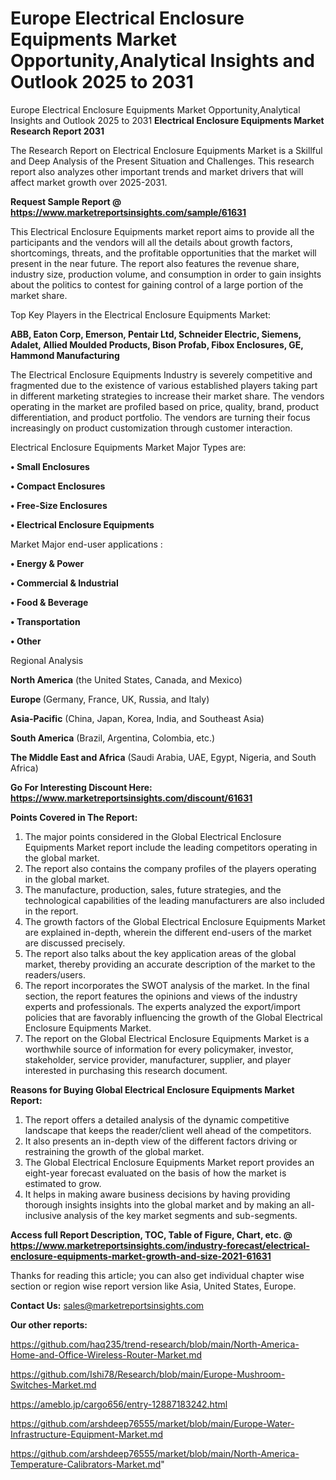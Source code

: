 # Europe Electrical Enclosure Equipments Market Opportunity,Analytical Insights and Outlook 2025 to 2031
Europe Electrical Enclosure Equipments Market Opportunity,Analytical Insights and Outlook 2025 to 2031
<strong>Electrical Enclosure Equipments Market Research Report 2031</strong>

The Research Report on Electrical Enclosure Equipments Market is a Skillful and Deep Analysis of the Present Situation and Challenges. This research report also analyzes other important trends and market drivers that will affect market growth over 2025-2031.

<strong>Request Sample Report @ <a href=https://www.marketreportsinsights.com/sample/61631>https://www.marketreportsinsights.com/sample/61631</a></strong>

This Electrical Enclosure Equipments market report aims to provide all the participants and the vendors will all the details about growth factors, shortcomings, threats, and the profitable opportunities that the market will present in the near future. The report also features the revenue share, industry size, production volume, and consumption in order to gain insights about the politics to contest for gaining control of a large portion of the market share.

Top Key Players in the Electrical Enclosure Equipments Market:

<strong>ABB, Eaton Corp, Emerson, Pentair Ltd, Schneider Electric, Siemens, Adalet, Allied Moulded Products, Bison Profab, Fibox Enclosures, GE, Hammond Manufacturing</strong>

The Electrical Enclosure Equipments Industry is severely competitive and fragmented due to the existence of various established players taking part in different marketing strategies to increase their market share. The vendors operating in the market are profiled based on price, quality, brand, product differentiation, and product portfolio. The vendors are turning their focus increasingly on product customization through customer interaction.

Electrical Enclosure Equipments Market Major Types are:

<strong>• Small Enclosures

• Compact Enclosures

• Free-Size Enclosures

• Electrical Enclosure Equipments</strong>

Market Major end-user applications :

<strong>• Energy & Power

• Commercial & Industrial

• Food & Beverage

• Transportation

• Other</strong>

Regional Analysis

</u><strong><b>North America</b></strong> (the United States, Canada, and Mexico)

<strong><b>Europe </b></strong>(Germany, France, UK, Russia, and Italy)

<strong><b>Asia-Pacific</b></strong> (China, Japan, Korea, India, and Southeast Asia)

<strong><b>South America</b></strong> (Brazil, Argentina, Colombia, etc.)

<strong><b>The Middle East and Africa</b></strong> (Saudi Arabia, UAE, Egypt, Nigeria, and South Africa)

<strong>Go For Interesting Discount Here: <a href=https://www.marketreportsinsights.com/discount/61631>https://www.marketreportsinsights.com/discount/61631</a></strong>

<strong>Points Covered in The Report:</strong>
<ol>
  <li>The major points considered in the Global Electrical Enclosure Equipments Market report include the leading competitors operating in the global market.</li>
  <li>The report also contains the company profiles of the players operating in the global market.</li>
  <li>The manufacture, production, sales, future strategies, and the technological capabilities of the leading manufacturers are also included in the report.</li>
  <li>The growth factors of the Global Electrical Enclosure Equipments Market are explained in-depth, wherein the different end-users of the market are discussed precisely.</li>
  <li>The report also talks about the key application areas of the global market, thereby providing an accurate description of the market to the readers/users.</li>
  <li>The report incorporates the SWOT analysis of the market. In the final section, the report features the opinions and views of the industry experts and professionals. The experts analyzed the export/import policies that are favorably influencing the growth of the Global Electrical Enclosure Equipments Market.</li>
  <li>The report on the Global Electrical Enclosure Equipments Market is a worthwhile source of information for every policymaker, investor, stakeholder, service provider, manufacturer, supplier, and player interested in purchasing this research document.</li>
</ol>
<strong>Reasons for Buying Global Electrical Enclosure Equipments Market Report:</strong>

<ol>
  <li>The report offers a detailed analysis of the dynamic competitive landscape that keeps the reader/client well ahead of the competitors.</li>
  <li>It also presents an in-depth view of the different factors driving or restraining the growth of the global market.</li>
  <li>The Global Electrical Enclosure Equipments Market report provides an eight-year forecast evaluated on the basis of how the market is estimated to grow.</li>
  <li>It helps in making aware business decisions by having providing thorough insights insights into the global market and by making an all-inclusive analysis of the key market segments and sub-segments.</li>
</ol>
<strong>Access full Report Description, TOC, Table of Figure, Chart, etc. @ <a href=https://www.marketreportsinsights.com/industry-forecast/electrical-enclosure-equipments-market-growth-and-size-2021-61631>https://www.marketreportsinsights.com/industry-forecast/electrical-enclosure-equipments-market-growth-and-size-2021-61631</a></strong>


Thanks for reading this article; you can also get individual chapter wise section or region wise report version like Asia, United States, Europe.

<strong>Contact Us:</strong>
sales@marketreportsinsights.com

<strong>Our other reports:</strong>

<a href=https://github.com/haq235/trend-research/blob/main/North-America-Home-and-Office-Wireless-Router-Market.md>https://github.com/haq235/trend-research/blob/main/North-America-Home-and-Office-Wireless-Router-Market.md</a>

<a href=https://github.com/Ishi78/Research/blob/main/Europe-Mushroom-Switches-Market.md>https://github.com/Ishi78/Research/blob/main/Europe-Mushroom-Switches-Market.md</a>

<a href=https://ameblo.jp/cargo656/entry-12887183242.html>https://ameblo.jp/cargo656/entry-12887183242.html</a>

<a href=https://github.com/arshdeep76555/market/blob/main/Europe-Water-Infrastructure-Equipment-Market.md>https://github.com/arshdeep76555/market/blob/main/Europe-Water-Infrastructure-Equipment-Market.md</a>

<a href=https://github.com/arshdeep76555/market/blob/main/North-America-Temperature-Calibrators-Market.md>https://github.com/arshdeep76555/market/blob/main/North-America-Temperature-Calibrators-Market.md</a>"
